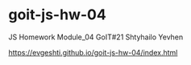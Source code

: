 # goit-js-hw-04
JS Homework Module_04 GoIT#21 Shtyhailo Yevhen

https://evgeshti.github.io/goit-js-hw-04/index.html
